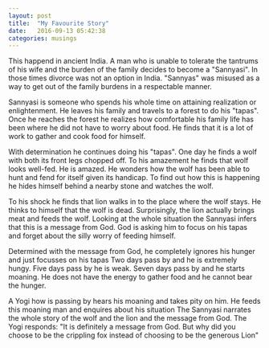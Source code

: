 ```yaml
---
layout: post
title:  "My Favourite Story"
date:   2016-09-13 05:42:38
categories: musings
---
```


This happend in ancient India. A man who is unable to tolerate the tantrums of
his wife and the burden of the family decides to become a "Sannyasi". In those
times divorce was not an option in India. "Sannyas" was misused as a way to get
 out of the family burdens in a respectable manner.

 Sannyasi is someone who spends his whole time on attaining realization or
 enlightenment. He leaves his family and travels to a forest to do his "tapas".
 Once he reaches the forest he realizes how comfortable his family life has been
 where he did not have to worry about food. He finds that it is a lot of work
 to gather and cook food for himself.

 With determination he continues doing his "tapas". One day he finds a wolf
 with both its front legs chopped off. To his amazement he finds that wolf looks
 well-fed. He is amazed. He wonders how the wolf has been able to hunt and fend
 for itself given its handicap. To find out how this is happening he hides himself
 behind a nearby stone and watches the wolf.

 To his shock he finds that lion walks in to the place where the wolf stays. He
 thinks to himself that the wolf is dead. Surprisingly, the lion actually brings
 meat and feeds the wolf. Looking at the whole situation the Sannyasi infers that
 this is a message from God. God is asking him to focus on his tapas and forget
 about the silly worry of feeding himself.

 Determined with the message from God, he completely ignores his hunger and just
 focusses on his tapas Two days pass by and he is extremely hungy. Five days pass
 by he is weak. Seven days pass by and he starts moaning. He does not have the energy
 to gather food and he cannot bear the hunger.

 A Yogi how is passing by hears his moaning and takes pity on him. He feeds
 this moaning man and enquires about his situation The Sannyasi narrates the
 whole story of the wolf and the lion and the message from God. The Yogi responds:
 "It is definitely a message from God. But why did you choose to be the crippling
 fox instead of choosing to be the generous Lion"
